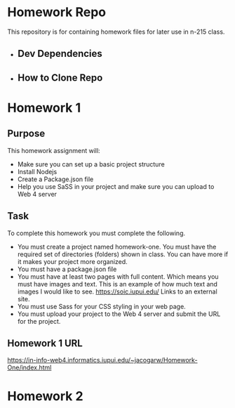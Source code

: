 # Homework Repo

This repository is for containing homework files for later use in n-215 class.

- ## Dev Dependencies

- ## How to Clone Repo

# Homework 1

## Purpose

This homework assignment will:

- Make sure you can set up a basic project structure
- Install Nodejs
- Create a Package.json file
- Help you use SaSS in your project
  and make sure you can upload to Web 4 server

## Task

To complete this homework you must complete the following.

- You must create a project named homework-one.
  You must have the required set of directories (folders) shown in class. You can have more if it makes your project more organized.
- You must have a package.json file
- You must have at least two pages with full content. Which means you must have images and text. This is an example of how much text and images I would like to see. https://soic.iupui.edu/ Links to an external site.
- You must use Sass for your CSS styling in your web page.
- You must upload your project to the Web 4 server and submit the URL for the project.

## Homework 1 URL

https://in-info-web4.informatics.iupui.edu/~jacogarw/Homework-One/index.html

#

# Homework 2
